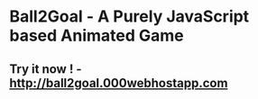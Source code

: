 # Ball2Goal - A Purely JavaScript based Animated Game
## Try it now ! - http://ball2goal.000webhostapp.com
